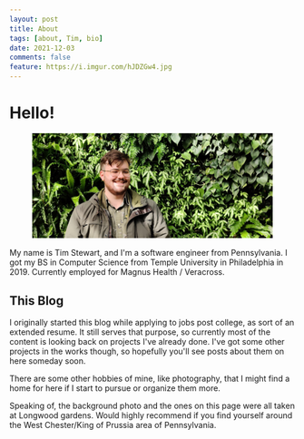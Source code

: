 ```yaml
---
layout: post
title: About
tags: [about, Tim, bio]
date: 2021-12-03
comments: false
feature: https://i.imgur.com/hJDZGw4.jpg
---
```

    
# Hello!
<figure>
	<a href="/assets\img\greenwallcheese_cropped_face.jpg"><img src="/assets\img\greenwallcheese_cropped_face.jpg"></a>
</figure>

My name is Tim Stewart, and I'm a software engineer from Pennsylvania. I got 
my BS in Computer Science from Temple University in Philadelphia in 2019. Currently
employed for Magnus Health / Veracross. 


## This Blog
I originally started this blog while applying to jobs post college, as 
sort of an extended resume. It still serves that purpose, so currently most of the 
content is looking back on projects I've already done. I've got some other projects 
in the works though, so hopefully you'll see posts about them on here someday soon. 

There are some other hobbies of mine, like photography, that I might
find a home for here if I start to pursue or organize them more. 

Speaking of, the background photo and the ones on this page were all
taken at Longwood gardens. Would highly recommend if you find yourself
around the West Chester/King of Prussia area of Pennsylvania.
